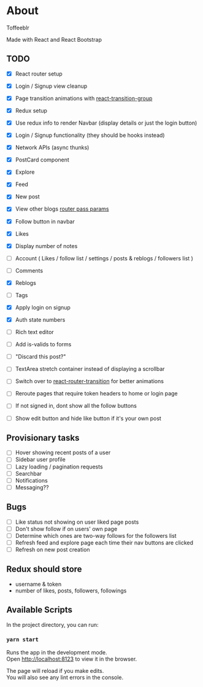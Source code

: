 
# About
Toffeeblr

Made with React and React Bootstrap

## TODO
- [x] React router setup
- [x] Login / Signup view cleanup
- [x] Page transition animations with [react-transition-group](https://reactcommunity.org/react-transition-group/)
- [x] Redux setup
- [x] Use redux info to render Navbar (display details or just the login button)
- [x] Login / Signup functionality (they should be hooks instead)
- [x] Network APIs (async thunks)

- [x] PostCard component
- [x] Explore
- [x] Feed
- [x] New post
- [x] View other blogs [router pass params](https://stackoverflow.com/questions/45898789/react-router-pass-param-to-component)
- [x] Follow button in navbar
- [x] Likes
- [x] Display number of notes
- [ ] Account ( Likes / follow list / settings / posts & reblogs / followers list )
- [ ] Comments
- [x] Reblogs
- [ ] Tags

- [x] Apply login on signup
- [x] Auth state numbers
- [ ] Rich text editor
- [ ] Add is-valids to forms
- [ ] "Discard this post?"
- [ ] TextArea stretch container instead of displaying a scrollbar 
- [ ] Switch over to [react-router-transition](https://www.npmjs.com/package/react-router-transition) for better animations
- [ ] Reroute pages that require token headers to home or login page
- [ ] If not signed in, dont show all the follow buttons
- [ ] Show edit button and hide like button if it's your own post

## Provisionary tasks
- [ ] Hover showing recent posts of a user
- [ ] Sidebar user profile
- [ ] Lazy loading / pagination requests
- [ ] Searchbar
- [ ] Notifications
- [ ] Messaging??

## Bugs
- [ ] Like status not showing on user liked page posts
- [ ] Don't show follow if on users' own page
- [ ] Determine which ones are two-way follows for the followers list
- [ ] Refresh feed and explore page each time their nav buttons are clicked
- [ ] Refresh on new post creation

## Redux should store
- username & token
- number of likes, posts, followers, followings

## Available Scripts

In the project directory, you can run:

### `yarn start`

Runs the app in the development mode.\
Open [http://localhost:8123](http://localhost:8123) to view it in the browser.

The page will reload if you make edits.\
You will also see any lint errors in the console.

